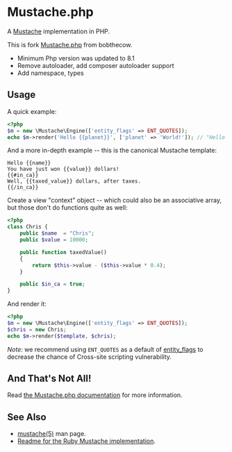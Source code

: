 Mustache.php
============

A [Mustache](https://mustache.github.io/) implementation in PHP.

This is fork [Mustache.php](https://github.com/bobthecow/mustache.php/wiki/Home) from bobthecow.

* Minimum Php version was updated to 8.1
* Remove autoloader, add composer autoloader support
* Add namespace, types


Usage
-----

A quick example:

```php
<?php
$m = new \Mustache\Engine(['entity_flags' => ENT_QUOTES]);
echo $m->render('Hello {{planet}}', ['planet' => 'World!']); // "Hello World!"
```


And a more in-depth example -- this is the canonical Mustache template:

```html+jinja
Hello {{name}}
You have just won {{value}} dollars!
{{#in_ca}}
Well, {{taxed_value}} dollars, after taxes.
{{/in_ca}}
```


Create a view "context" object -- which could also be an associative array, but those don't do functions quite as well:

```php
<?php
class Chris {
    public $name  = "Chris";
    public $value = 10000;

    public function taxedValue() 
    {
        return $this->value - ($this->value * 0.4);
    }

    public $in_ca = true;
}
```


And render it:

```php
<?php
$m = new \Mustache\Engine(['entity_flags' => ENT_QUOTES]);
$chris = new Chris;
echo $m->render($template, $chris);
```

*Note:* we recommend using `ENT_QUOTES` as a default of [entity_flags](https://github.com/bobthecow/mustache.php/wiki#entity_flags) to decrease the chance of Cross-site scripting vulnerability.

And That's Not All!
-------------------

Read [the Mustache.php documentation](https://github.com/bobthecow/mustache.php/wiki/Home) for more information.


See Also
--------

 * [mustache(5)](http://mustache.github.io/mustache.5.html) man page.
 * [Readme for the Ruby Mustache implementation](http://github.com/defunkt/mustache/blob/master/README.md).
